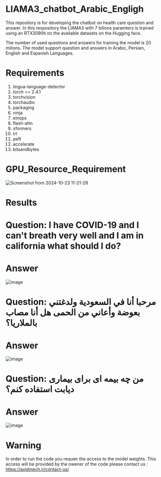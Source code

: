 # LIAMA3_chatbot_Arabic_Engligh
This repository is for developing the chatbot on health care question and answer.
In this respository the LIAMA3 with 7 bilions paramters is trained using an RTX3090ti on the available datasets on the Hugging face.

The number of used questions and answers for training the model is 20 milions. The model support question and answers in Arabic, Persian, English and Espanish Languages.




# Requirements 
1. lingua-language-detector
2. torch == 2.4.1
3. torchvision
4. torchaudio
5. packaging
6. ninja
7. einops
8. flash-attn
9. xformers
10. trl
11. peft
12. accelerate
13. bitsandbytes


# GPU_Resource_Requirement
![Screenshot from 2024-10-23 11-21-28](https://github.com/user-attachments/assets/58f28ade-1348-4b87-871a-84f4c26e5853)

# Results 
# Question: I have COVID-19 and I can't breath very well and I am in california what should I do?
# Answer
![image](https://github.com/user-attachments/assets/d2b4a6f5-1c6a-4fea-8525-51f238d57bc9)

# Question: مرحبا أنا في السعودية ولدغتني بعوضة وأعاني من الحمى هل أنا مصاب بالملاريا؟
# Answer
![image](https://github.com/user-attachments/assets/2908298a-128c-42c4-9b47-efabd86c8f71)

# Question: من چه بیمه ای برای بیماری دیابت استفاده کنم؟
# Answer
![image](https://github.com/user-attachments/assets/33fbf3dd-c6db-42d8-8125-d193870026c7)

# Warning 
In order to run the code you requier the access to the model weights. This access will be provided by the owener of the code please contact us : https://avidmech.ir/contact-us/
